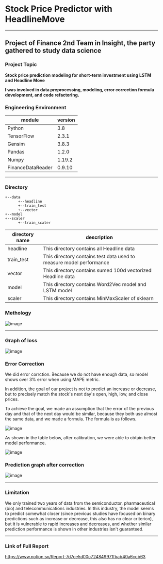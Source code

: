 # Stock Price Predictor with HeadlineMove
---
## Project of Finance 2nd Team in Insight, the party gathered to study data science

### Project Topic
__Stock price prediction modeling for short-term investment using LSTM and Headline Move__

__I was involved in data preprocessing, modeling, error correction formula development, and code refactoring.__

### Engineering Environment
module|version
---|---
Python|3.8
TensorFlow|2.3.1
Gensim|3.8.3
Pandas|1.2.0
Numpy|1.19.2
FinanceDataReader|0.9.10

---
### Directory
```
+--data
      +--headline
      +--train_test
      +--vector
+--model
+--scaler
      +--train_scaler
```
directory name|description
---|---
headline|This directory contains all Headline data
train_test|This directory contains test data used to measure model performance
vector|This directory contains sumed 100d vectorized Headline data
model|This directory contains Word2Vec model and LSTM model
scaler|This directory contains MinMaxScaler of sklearn

### Methology
![image](https://user-images.githubusercontent.com/48271454/105496468-d9c6ce00-5d00-11eb-933c-0c7bc1210e22.png)

---

### Graph of loss
![image](https://user-images.githubusercontent.com/48271454/105496356-b6038800-5d00-11eb-97dd-031d662c6f8e.png)

### Error Correction

We did error corrction. Because we do not have enough data, so model shows over 3% error when using MAPE metric.

In addition, the goal of our project is not to predict an increase or decrease, but to precisely match the stock's next day's open, high, low, and close prices.

To achieve the goal, we made an assumption that the error of the previous day and that of the next day would be similar,
because they both use almost the same data, and we made a formula. The formula is as follows.

![image](https://user-images.githubusercontent.com/48271454/105497547-58703b00-5d02-11eb-83c2-8325a2d02e3c.png)

As shown in the table below, after calibration, we were able to obtain better model performance.

![image](https://user-images.githubusercontent.com/48271454/105499335-aa19c500-5d04-11eb-9b81-b4a5bb7df201.png)

### Prediction graph after correction
![image](https://user-images.githubusercontent.com/48271454/105498259-493dbd00-5d03-11eb-81ad-b5bb034f937f.png)

---
### Limitation


We only trained two years of data from the semiconductor, pharmaceutical (bio) and telecommunications industries. In this industry, the model seems to predict somewhat closer (since previous studies have focused on binary predictions such as increase or decrease, this also has no clear criterion), but it is vulnerable to rapid increases and decreases, and whether similar prediction performance is shown in other industries isn't guaranteed.

---
### Link of Full Report
https://www.notion.so/Report-7d7ce5d00c724849971fbab40a6ccb63
